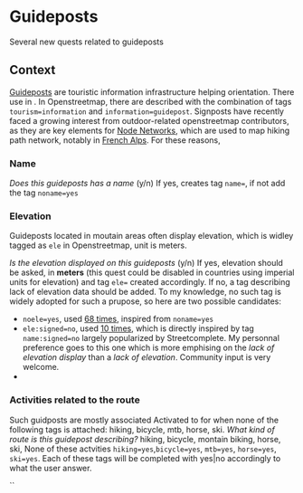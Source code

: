 # Guideposts
Several new quests related to guideposts
## Context
[Guideposts](https://wiki.openstreetmap.org/wiki/Tag:information%3Dguidepost) are touristic information infrastructure helping orientation. There use in . In Openstreetmap, there are described with the combination of tags `tourism=information` and `information=guidepost`. Signposts have recently faced a growing interest from outdoor-related openstreetmap contributors, as they are key elements for [Node Networks](https://wiki.openstreetmap.org/wiki/Node_Networks), which are used to map hiking path network, notably in [French Alps](https://knooppuntnet.nl/en/map/hiking?position=45.18829306,5.89704611,13). For these reasons, 

### Name
*Does this guideposts has a name* (y/n)
If yes, creates tag `name=`, if not add the tag `noname=yes`

### Elevation
Guideposts located in moutain areas often display elevation, which is widley tagged as `ele` in Openstreetmap, unit is meters.

*Is the elevation displayed on this guideposts* (y/n)
If yes, elevation should be asked, in **meters** (this quest could be disabled in countries using imperial units for elevation) and tag `ele=` created accordingly. 
If no, a tag describing lack of elevation data should be added. To my knowledge, no such tag is widely adopted for such a prupose, so here are two possible candidates:
- `noele=yes`, used [68 times](https://taginfo.openstreetmap.org/keys/noele), inspired from `noname=yes`
- `ele:signed=no`, used [10 times](https://taginfo.openstreetmap.org/search?q=ele%3Asigned%3Dno), which is directly inspired by tag `name:signed=no` largely popularized by Streetcomplete. My personnal preference goes to this one which is more emphising on the *lack of elevation display* than a *lack of elevation*. Community input is very welcome.
- 
### Activities related to the route
Such guidposts are mostly associated
Activated to for when none of the following tags is attached: hiking, bicycle, mtb, horse, ski.
*What kind of route is this guidepost describing?*
 hiking, bicycle, montain biking, horse, ski, None of these actvities
 `hiking=yes`,`bicycle=yes`, `mtb=yes`, `horse=yes`, `ski=yes`.
 Each of these tags will be completed with yes|no accordingly to what the user answer.



``
